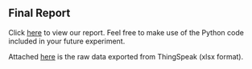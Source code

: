 ## Final Report

Click <a href="https://github.com/deedeeharris/agritech2021/blob/main/report/shc_meter_report_29072021.ipynb">here</a> to view our report. Feel free to make use of the Python code included in your future experiment.



Attached <a href="https://github.com/deedeeharris/agritech2021/blob/main/report/final_data.xlsx">here</a> is the raw data exported from ThingSpeak (xlsx format).



